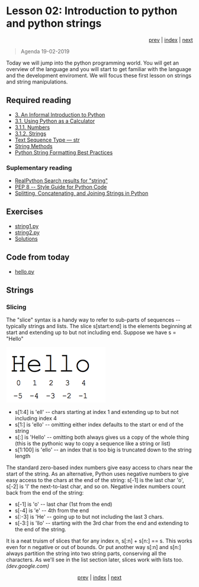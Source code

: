 # Lesson 02: Introduction to python and python strings
<div align="right">
<a href="../../../Lesson-01-Introduction-to-the-Python-elective/blob/master/README.md">prev</a> | 
<a href="https://python-elective-2-spring-2019.github.io/">index</a> | 
<a href="../../../Lesson_03_Python_Types_simple_types_Lists_Tuples_and_Sorting_Functions/blob/master/README.md">next</a>
</div>

> Agenda 19-02-2019

Today we will jump into the python programming world. You will get an overview of the language and you will start to get familiar with the language and the development enviroment. We will focus these first lesson on strings and string manipulations.
## Required reading
* [3. An Informal Introduction to Python](https://docs.python.org/3.7/tutorial/introduction.html#an-informal-introduction-to-python)
* [3.1. Using Python as a Calculator](https://docs.python.org/3.7/tutorial/introduction.html#using-python-as-a-calculator)
* [3.1.1. Numbers](https://docs.python.org/3.7/tutorial/introduction.html#numbers)
* [3.1.2. Strings](https://docs.python.org/3.7/tutorial/introduction.html#strings)
* [Text Sequence Type — str](https://docs.python.org/3.7/library/stdtypes.html#text-sequence-type-str)
* [String Methods](https://docs.python.org/3.7/library/stdtypes.html#string-methods)
* [Python String Formatting Best Practices](https://realpython.com/python-string-formatting/)


### Suplementary reading
* [RealPython Search results for "string"](https://realpython.com/search?q=string)
* [PEP 8 -- Style Guide for Python Code](https://www.python.org/dev/peps/pep-0008/)
* [Splitting, Concatenating, and Joining Strings in Python](https://realpython.com/python-string-split-concatenate-join/)


## Exercises
* [string1.py](exercises/string1.py)
* [string2.py](exercises/string2.py)
* [Solutions](exercises/solution/)
<!--
* [letter_change.py](exercises/letter_change.py)
* [Python Strings and Character Data Quiz](https://realpython.com/quizzes/python-strings/)
* [Python Strings and Character Data Quiz](https://realpython.com/quizzes/python-strings/)
-->

## Code from today
* [hello.py](code_from_today/hello.py)

## Strings

### Slicing
The "slice" syntax is a handy way to refer to sub-parts of sequences -- typically strings and lists. The slice s[start:end] is the elements beginning at start and extending up to but not including end. Suppose we have s = "Hello"

![](other_materials/hello.png)

* s[1:4] is 'ell' -- chars starting at index 1 and extending up to but not including index 4
* s[1:] is 'ello' -- omitting either index defaults to the start or end of the string
* s[:] is 'Hello' -- omitting both always gives us a copy of the whole thing (this is the pythonic way to copy a sequence like a string or list)
* s[1:100] is 'ello' -- an index that is too big is truncated down to the string length

The standard zero-based index numbers give easy access to chars near the start of the string. As an alternative, Python uses negative numbers to give easy access to the chars at the end of the string: s[-1] is the last char 'o', s[-2] is 'l' the next-to-last char, and so on. Negative index numbers count back from the end of the string:

* s[-1] is 'o' -- last char (1st from the end)
* s[-4] is 'e' -- 4th from the end
* s[:-3] is 'He' -- going up to but not including the last 3 chars.
* s[-3:] is 'llo' -- starting with the 3rd char from the end and extending to the end of the string.

It is a neat truism of slices that for any index n, s[:n] + s[n:] == s. This works even for n negative or out of bounds. Or put another way s[:n] and s[n:] always partition the string into two string parts, conserving all the characters. As we'll see in the list section later, slices work with lists too. _(dev.google.com)_


<div align="center">
<a href="../../../Lesson-01-Introduction-to-the-Python-elective/blob/master/README.md">prev</a> | 
<a href="https://python-elective-2-spring-2019.github.io/">index</a> | 
<a href="../../../Lesson_03_Python_Types_simple_types_Lists_Tuples_and_Sorting_Functions/blob/master/README.md">next</a>
</div>
